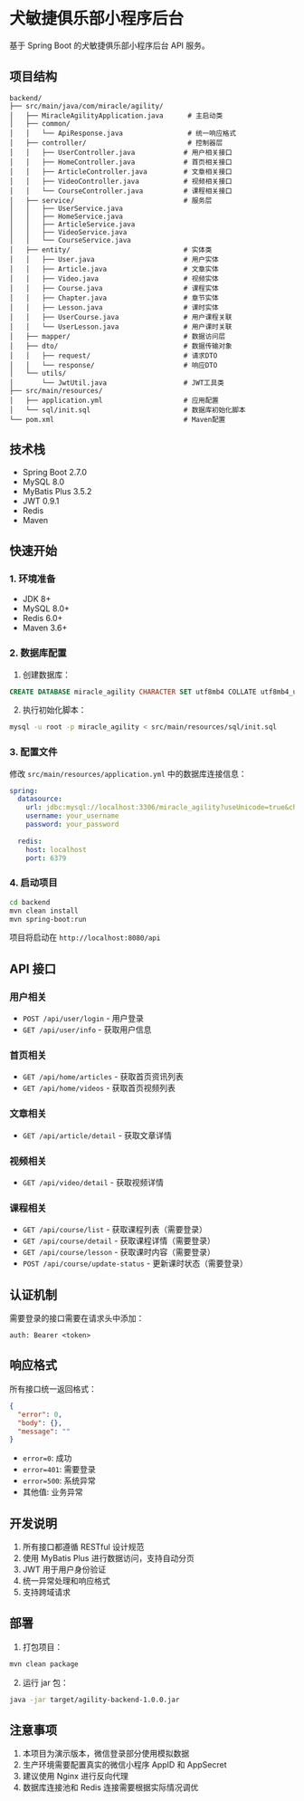 # 犬敏捷俱乐部小程序后台

基于 Spring Boot 的犬敏捷俱乐部小程序后台 API 服务。

## 项目结构

```
backend/
├── src/main/java/com/miracle/agility/
│   ├── MiracleAgilityApplication.java      # 主启动类
│   ├── common/
│   │   └── ApiResponse.java                # 统一响应格式
│   ├── controller/                         # 控制器层
│   │   ├── UserController.java            # 用户相关接口
│   │   ├── HomeController.java            # 首页相关接口
│   │   ├── ArticleController.java         # 文章相关接口
│   │   ├── VideoController.java           # 视频相关接口
│   │   └── CourseController.java          # 课程相关接口
│   ├── service/                           # 服务层
│   │   ├── UserService.java
│   │   ├── HomeService.java
│   │   ├── ArticleService.java
│   │   ├── VideoService.java
│   │   └── CourseService.java
│   ├── entity/                            # 实体类
│   │   ├── User.java                      # 用户实体
│   │   ├── Article.java                   # 文章实体
│   │   ├── Video.java                     # 视频实体
│   │   ├── Course.java                    # 课程实体
│   │   ├── Chapter.java                   # 章节实体
│   │   ├── Lesson.java                    # 课时实体
│   │   ├── UserCourse.java                # 用户课程关联
│   │   └── UserLesson.java                # 用户课时关联
│   ├── mapper/                            # 数据访问层
│   ├── dto/                               # 数据传输对象
│   │   ├── request/                       # 请求DTO
│   │   └── response/                      # 响应DTO
│   └── utils/
│       └── JwtUtil.java                   # JWT工具类
├── src/main/resources/
│   ├── application.yml                    # 应用配置
│   └── sql/init.sql                       # 数据库初始化脚本
└── pom.xml                                # Maven配置
```

## 技术栈

- Spring Boot 2.7.0
- MySQL 8.0
- MyBatis Plus 3.5.2
- JWT 0.9.1
- Redis
- Maven

## 快速开始

### 1. 环境准备

- JDK 8+
- MySQL 8.0+
- Redis 6.0+
- Maven 3.6+

### 2. 数据库配置

1. 创建数据库：
```sql
CREATE DATABASE miracle_agility CHARACTER SET utf8mb4 COLLATE utf8mb4_unicode_ci;
```

2. 执行初始化脚本：
```bash
mysql -u root -p miracle_agility < src/main/resources/sql/init.sql
```

### 3. 配置文件

修改 `src/main/resources/application.yml` 中的数据库连接信息：

```yaml
spring:
  datasource:
    url: jdbc:mysql://localhost:3306/miracle_agility?useUnicode=true&characterEncoding=utf8&useSSL=false&serverTimezone=GMT%2B8
    username: your_username
    password: your_password
  
  redis:
    host: localhost
    port: 6379
```

### 4. 启动项目

```bash
cd backend
mvn clean install
mvn spring-boot:run
```

项目将启动在 `http://localhost:8080/api`

## API 接口

### 用户相关

- `POST /api/user/login` - 用户登录
- `GET /api/user/info` - 获取用户信息

### 首页相关

- `GET /api/home/articles` - 获取首页资讯列表
- `GET /api/home/videos` - 获取首页视频列表

### 文章相关

- `GET /api/article/detail` - 获取文章详情

### 视频相关

- `GET /api/video/detail` - 获取视频详情

### 课程相关

- `GET /api/course/list` - 获取课程列表（需要登录）
- `GET /api/course/detail` - 获取课程详情（需要登录）
- `GET /api/course/lesson` - 获取课时内容（需要登录）
- `POST /api/course/update-status` - 更新课时状态（需要登录）

## 认证机制

需要登录的接口需要在请求头中添加：
```
auth: Bearer <token>
```

## 响应格式

所有接口统一返回格式：
```json
{
  "error": 0,
  "body": {},
  "message": ""
}
```

- `error=0`: 成功
- `error=401`: 需要登录
- `error=500`: 系统异常
- 其他值: 业务异常

## 开发说明

1. 所有接口都遵循 RESTful 设计规范
2. 使用 MyBatis Plus 进行数据访问，支持自动分页
3. JWT 用于用户身份验证
4. 统一异常处理和响应格式
5. 支持跨域请求

## 部署

1. 打包项目：
```bash
mvn clean package
```

2. 运行 jar 包：
```bash
java -jar target/agility-backend-1.0.0.jar
```

## 注意事项

1. 本项目为演示版本，微信登录部分使用模拟数据
2. 生产环境需要配置真实的微信小程序 AppID 和 AppSecret
3. 建议使用 Nginx 进行反向代理
4. 数据库连接池和 Redis 连接需要根据实际情况调优 